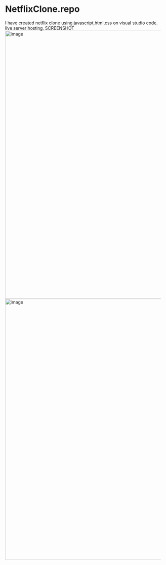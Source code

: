 # NetflixClone.repo
I have created netflix clone using javascript,html,css on visual studio code. live server hosting.
SCREENSHOT
<img width="1920" height="868" alt="image" src="https://github.com/user-attachments/assets/ff0393e5-ca3c-4247-9251-8a1fea7fbf9a" />
<img width="1920" height="845" alt="image" src="https://github.com/user-attachments/assets/930f4f99-99ce-49b1-9c6d-68b36b91672b" />
